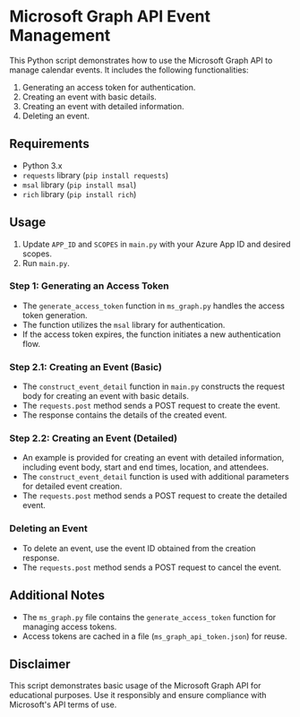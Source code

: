 # Microsoft Graph API Event Management

This Python script demonstrates how to use the Microsoft Graph API to manage calendar events. It includes the following functionalities:

1. Generating an access token for authentication.
2. Creating an event with basic details.
3. Creating an event with detailed information.
4. Deleting an event.

## Requirements

- Python 3.x
- `requests` library (`pip install requests`)
- `msal` library (`pip install msal`)
- `rich` library (`pip install rich`)

## Usage

1. Update `APP_ID` and `SCOPES` in `main.py` with your Azure App ID and desired scopes.
2. Run `main.py`.

### Step 1: Generating an Access Token

- The `generate_access_token` function in `ms_graph.py` handles the access token generation.
- The function utilizes the `msal` library for authentication.
- If the access token expires, the function initiates a new authentication flow.

### Step 2.1: Creating an Event (Basic)

- The `construct_event_detail` function in `main.py` constructs the request body for creating an event with basic details.
- The `requests.post` method sends a POST request to create the event.
- The response contains the details of the created event.

### Step 2.2: Creating an Event (Detailed)

- An example is provided for creating an event with detailed information, including event body, start and end times, location, and attendees.
- The `construct_event_detail` function is used with additional parameters for detailed event creation.
- The `requests.post` method sends a POST request to create the detailed event.

### Deleting an Event

- To delete an event, use the event ID obtained from the creation response.
- The `requests.post` method sends a POST request to cancel the event.

## Additional Notes

- The `ms_graph.py` file contains the `generate_access_token` function for managing access tokens.
- Access tokens are cached in a file (`ms_graph_api_token.json`) for reuse.

## Disclaimer

This script demonstrates basic usage of the Microsoft Graph API for educational purposes. Use it responsibly and ensure compliance with Microsoft's API terms of use.
